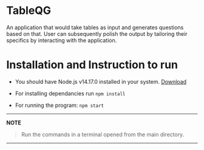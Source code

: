 # TableQG

An application that would take tables as input and generates questions based on that. User can subsequently polish the output by tailoring their specifics by interacting with the application.

# Installation and Instruction to run

- You should have Node.js v14.17.0 installed in your system. [Download](https://nodejs.org/en/download/)

- For installing dependancies run `npm install`

- For running the program: `npm start`

---
**NOTE**

>Run the commands in a terminal opened from the main directory.
---
